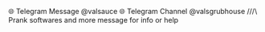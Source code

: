 🌐 Telegram Message @valsauce
🌐 Telegram Channel @valsgrubhouse
///\\\
Prank softwares and more message for info or help
